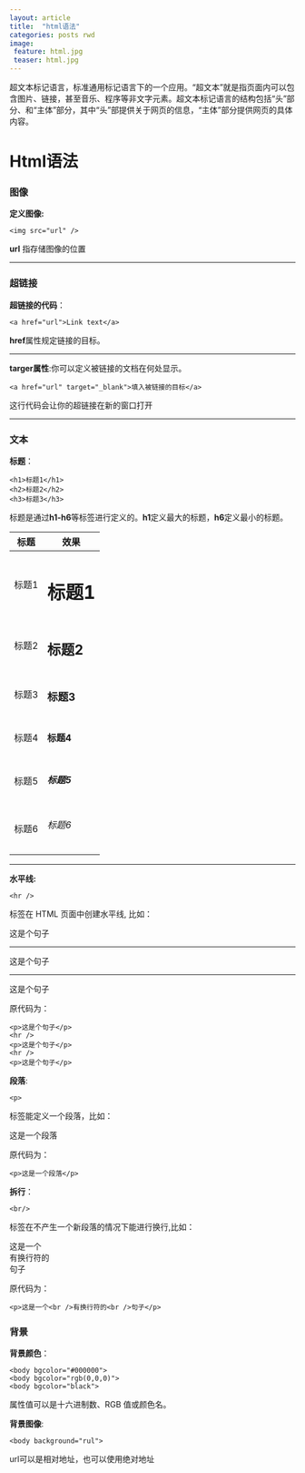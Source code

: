 ```yaml
---
layout: article
title:  "html语法"
categories: posts rwd
image: 
 feature: html.jpg
 teaser: html.jpg
---
```

超文本标记语言，标准通用标记语言下的一个应用。“超文本”就是指页面内可以包含图片、链接，甚至音乐、程序等非文字元素。超文本标记语言的结构包括“头”部分、和“主体”部分，其中“头”部提供关于网页的信息，“主体”部分提供网页的具体内容。

# Html语法

### 图像

**定义图像:**

```
<img src="url" />
```

**url** 指存储图像的位置

---


### 超链接

**超链接的代码**：

```
<a href="url">Link text</a>
```

**href**属性规定链接的目标。

---


**targer属性**:你可以定义被链接的文档在何处显示。

```
<a href="url" target="_blank">填入被链接的目标</a>
```
这行代码会让你的超链接在新的窗口打开

---


### 文本

**标题**：

```
<h1>标题1</h1>
<h2>标题2</h2>
<h3>标题3</h3>
```

标题是通过**h1-h6**等标签进行定义的。**h1**定义最大的标题，**h6**定义最小的标题。

标题 | 效果
---|---
标题1 | <h1>标题1
标题2 | <h2>标题2
标题3 | <h3>标题3
标题4 | <h4>标题4
标题5 | <h5>标题5
标题6 | <h6>标题6

---


**水平线:**

```
<hr />
```

标签在 HTML 页面中创建水平线,
比如：

<p>这是个句子</p>
<hr />
<p>这是个句子</p>
<hr />
<p>这是个句子</p>

原代码为：

```
<p>这是个句子</p>
<hr />
<p>这是个句子</p>
<hr />
<p>这是个句子</p>
```

**段落**:

```
<p> 
```

标签能定义一个段落，比如：

<p>这是一个段落</p>

原代码为：

```
<p>这是一个段落</p>
```


**拆行**：

```
<br/>
```

标签在不产生一个新段落的情况下能进行换行,比如：

<p>这是一个<br />有换行符的<br />句子</p>

原代码为：

```
<p>这是一个<br />有换行符的<br />句子</p>
```

### 背景

**背景颜色**：

```
<body bgcolor="#000000">
<body bgcolor="rgb(0,0,0)">
<body bgcolor="black">
```

属性值可以是十六进制数、RGB 值或颜色名。

**背景图像**:

```
<body background="rul">
```

url可以是相对地址，也可以使用绝对地址